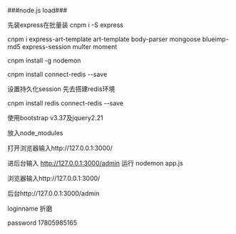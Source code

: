 
###node.js load###

先装express在批量装
cnpm i -S express

cnpm i express-art-template art-template body-parser mongoose blueimp-md5 express-session multer moment

cnpm install -g nodemon

cnpm install connect-redis --save

设置持久化session
先去搭建redis环境

cnpm install redis connect-redis --save


使用bootstrap v3.37及jquery2.21

放入node_modules

打开浏览器输入http://127.0.0.1:3000/

进后台输入 http://127.0.0.1:3000/admin
运行
nodemon app.js

浏览器输入http://127.0.0.1:3000/

后台http://127.0.0.1:3000/admin

loginname 折磨

password 17805985165

